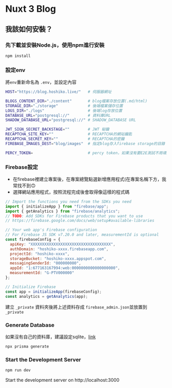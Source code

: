 # Nuxt 3 Blog

## 我該如何安裝？

### 先下載並安裝Node.js，使用npm進行安裝
```bash
npm install
```

### 設定env
將`env`重新命名為 `.env`，並設定內容
```bash
HOST="https://blog.hoshiko.live/"   # 伺服器網址

BLOGS_CONTENT_DIR="./content"       # blog檔案存放位置(.md/html)
STORAGE_DIR="./storage"             # 後端檔案儲存位置
LOGS_DIR="./logs"                   # 後端log存放位置
DATABASE_URL="postgresql://"        # 資料庫URL
SHADOW_DATABASE_URL="postgresql://" # SHADOW_DATABASE URL

JWT_SIGN_SECRET_BACKSTAGE=""        # JWT 秘鑰
RECAPTCHA_SITE_KEY=""               # RECAPTCHA的網站鑰匙
RECAPTCHA_SECRET_KEY=""             # RECAPTCHA的密鑰
FIREBASE_IMAGES_DEST="blog/images"  # 指定blog存入firebase storage的目錄

PERCY_TOKEN=                        # percy token，如果沒有要E2E測試不用填入
```

### Firebase設定
- 在firebase裡建立專案後，在專案總覽點選新增應用程式(在專案名稱下方，我常找不到🙃
- 選擇網站應用程式，按照流程完成後會取得像這樣的程式碼
``` javascript
// Import the functions you need from the SDKs you need
import { initializeApp } from "firebase/app";
import { getAnalytics } from "firebase/analytics";
// TODO: Add SDKs for Firebase products that you want to use
// https://firebase.google.com/docs/web/setup#available-libraries

// Your web app's Firebase configuration
// For Firebase JS SDK v7.20.0 and later, measurementId is optional
const firebaseConfig = {
  apiKey: "XXXXXXXXXXXXXXXXXXXXXXXXXXXXXXXXXXX",
  authDomain: "hoshiko-xxxx.firebaseapp.com",
  projectId: "hoshiko-xxxx",
  storageBucket: "hoshiko-xxxx.appspot.com",
  messagingSenderId: "000000000",
  appId: "1:677163167994:web:0000000000000000000",
  measurementId: "G-PTV000000"
};

// Initialize Firebase
const app = initializeApp(firebaseConfig);
const analytics = getAnalytics(app);
```
建立 `_private` 資料夾後將上述資料存成 `firebase_admin.json`並放置到 `_private`


### Generate Database
如果沒有自己的資料庫，建議設定sqlite，[link](https://www.prisma.io/docs/concepts/database-connectors/sqlite)
```bash
npx prisma generate
```

### Start the Development Server 
```bash
npm run dev
```
Start the development server on http://localhost:3000
